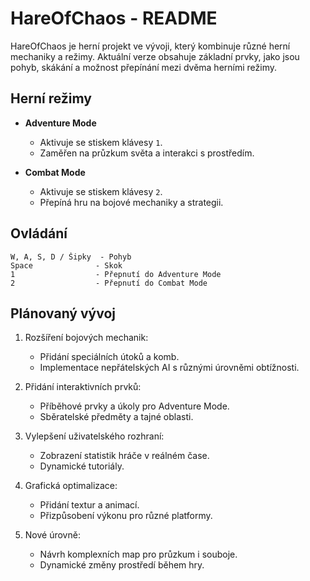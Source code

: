 # HareOfChaos - README  

HareOfChaos je herní projekt ve vývoji, který kombinuje různé herní mechaniky a režimy. Aktuální verze obsahuje základní prvky, jako jsou pohyb, skákání a možnost přepínání mezi dvěma herními režimy.  

## Herní režimy  

- **Adventure Mode**  
  - Aktivuje se stiskem klávesy `1`.  
  - Zaměřen na průzkum světa a interakci s prostředím.  

- **Combat Mode**  
  - Aktivuje se stiskem klávesy `2`.  
  - Přepíná hru na bojové mechaniky a strategii.  

## Ovládání  

```plaintext
W, A, S, D / Šipky  - Pohyb
Space              - Skok
1                  - Přepnutí do Adventure Mode
2                  - Přepnutí do Combat Mode
```

## Plánovaný vývoj
1. Rozšíření bojových mechanik:
   - Přidání speciálních útoků a komb.
   - Implementace nepřátelských AI s různými úrovněmi obtížnosti.

2. Přidání interaktivních prvků:
   - Příběhové prvky a úkoly pro Adventure Mode.
   - Sběratelské předměty a tajné oblasti.

3. Vylepšení uživatelského rozhraní:
   - Zobrazení statistik hráče v reálném čase.
   - Dynamické tutoriály.

4. Grafická optimalizace:
   - Přidání textur a animací.
   - Přizpůsobení výkonu pro různé platformy.

5. Nové úrovně:
   - Návrh komplexních map pro průzkum i souboje.
   - Dynamické změny prostředí během hry.
